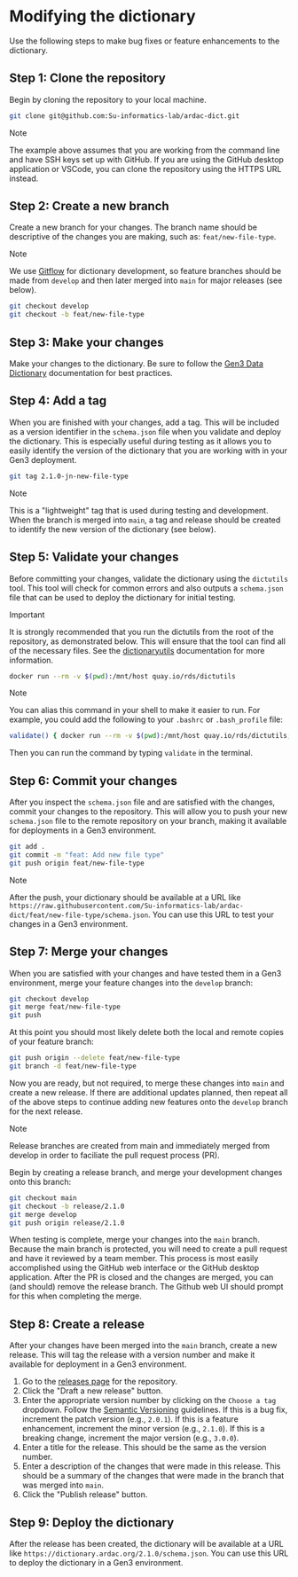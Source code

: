 # Modifying the dictionary

Use the following steps to make bug fixes or feature enhancements to the dictionary.

## Step 1: Clone the repository
Begin by cloning the repository to your local machine.

```bash
git clone git@github.com:Su-informatics-lab/ardac-dict.git
```

> [!NOTE]
> The example above assumes that you are working from the command line and have SSH keys set up with GitHub. If you are using the GitHub desktop application or VSCode, you can clone the repository using the HTTPS URL instead.

## Step 2: Create a new branch
Create a new branch for your changes. The branch name should be descriptive of the changes you are making, such as: `feat/new-file-type`.
> [!NOTE]
> We use [Gitflow](https://www.atlassian.com/git/tutorials/comparing-workflows/gitflow-workflow) for dictionary development, so feature branches should be made from `develop` and then later merged into `main` for major releases (see below).
```bash
git checkout develop
git checkout -b feat/new-file-type
```

## Step 3: Make your changes
Make your changes to the dictionary. Be sure to follow the [Gen3 Data Dictionary](https://gen3.org/resources/user/dictionary/) documentation for best practices.

## Step 4: Add a tag
When you are finished with your changes, add a tag. This will be included as a version identifier in the `schema.json` file when you validate and deploy the dictionary. This is especially useful during testing as it allows you to easily identify the version of the dictionary that you are working with in your Gen3 deployment.

```bash
git tag 2.1.0-jn-new-file-type
```

> [!NOTE]
> This is a "lightweight" tag that is used during testing and development. When the branch is merged into `main`, a tag and release should be created to identify the new version of the dictionary (see below).

## Step 5: Validate your changes
Before committing your changes, validate the dictionary using the `dictutils` tool. This tool will check for common errors and also outputs a `schema.json` file that can be used to deploy the dictionary for initial testing.

> [!IMPORTANT]
> It is strongly recommended that you run the dictutils from the root of the repository, as demonstrated below. This will ensure that the tool can find all of the necessary files. See the [dictionaryutils](https://github.com/Su-informatics-lab/ardac/tree/master/dictionaryutils) documentation for more information.

```bash
docker run --rm -v $(pwd):/mnt/host quay.io/rds/dictutils
```

> [!NOTE]
> You can alias this command in your shell to make it easier to run. For example, you could add the following to your `.bashrc` or `.bash_profile` file:
> ```bash
> validate() { docker run --rm -v $(pwd):/mnt/host quay.io/rds/dictutils; }
> ```
> Then you can run the command by typing `validate` in the terminal.

## Step 6: Commit your changes
After you inspect the `schema.json` file and are satisfied with the changes, commit your changes to the repository. This will allow you to push your new `schema.json` file to the remote repository on your branch, making it available for deployments in a Gen3 environment.

```bash
git add .
git commit -m "feat: Add new file type"
git push origin feat/new-file-type
```

> [!NOTE]
> After the push, your dictionary should be available at a URL like `https://raw.githubusercontent.com/Su-informatics-lab/ardac-dict/feat/new-file-type/schema.json`. You can use this URL to test your changes in a Gen3 environment.

## Step 7: Merge your changes
When you are satisfied with your changes and have tested them in a Gen3 environment, merge your feature changes into the `develop` branch:

```bash
git checkout develop
git merge feat/new-file-type
git push
```

At this point you should most likely delete both the local and remote copies of your feature branch:

```bash
git push origin --delete feat/new-file-type
git branch -d feat/new-file-type
```

Now you are ready, but not required, to merge these changes into `main` and create a new release. If there are additional updates planned, then repeat all of the above steps to continue adding new features onto the `develop` branch for the next release.

> [!NOTE]
> Release branches are created from main and immediately merged from develop in order to faciliate the pull request process (PR).

Begin by creating a release branch, and merge your development changes onto this branch:
```bash
git checkout main
git checkout -b release/2.1.0
git merge develop
git push origin release/2.1.0
```
When testing is complete, merge your changes into the `main` branch. Because the main branch is protected, you will need to create a pull request and have it reviewed by a team member. This process is most easily accomplished using the GitHub web interface or the GitHub desktop application. After the PR is closed and the changes are merged, you can (and should) remove the release branch. The Github web UI should prompt for this when completing the merge.

## Step 8: Create a release
After your changes have been merged into the `main` branch, create a new release. This will tag the release with a version number and make it available for deployment in a Gen3 environment.

1. Go to the [releases page](https://github.com/Su-informatics-lab/ardac-dict/releases) for the repository.
2. Click the "Draft a new release" button.
3. Enter the appropriate version number by clicking on the `Choose a tag` dropdown. Follow the [Semantic Versioning](https://semver.org/) guidelines. If this is a bug fix, increment the patch version (e.g., `2.0.1`). If this is a feature enhancement, increment the minor version (e.g., `2.1.0`). If this is a breaking change, increment the major version (e.g., `3.0.0`).
4. Enter a title for the release. This should be the same as the version number.
5. Enter a description of the changes that were made in this release. This should be a summary of the changes that were made in the branch that was merged into `main`.
6. Click the "Publish release" button.

## Step 9: Deploy the dictionary
After the release has been created, the dictionary will be available at a URL like `https://dictionary.ardac.org/2.1.0/schema.json`. You can use this URL to deploy the dictionary in a Gen3 environment.

